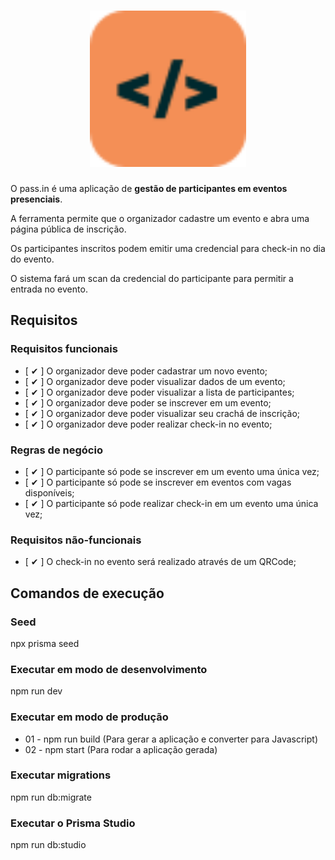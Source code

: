 <h1 align="center">
    <img alt="NLW Unite logo, orange background with black closed HTML tag" title="#NLW-Unite-logo" src=".github/logo.svg" width="250px" />
</h1>

O pass.in é uma aplicação de **gestão de participantes em eventos presenciais**.

A ferramenta permite que o organizador cadastre um evento e abra uma página pública de inscrição.

Os participantes inscritos podem emitir uma credencial para check-in no dia do evento.

O sistema fará um scan da credencial do participante para permitir a entrada no evento.

## Requisitos

### Requisitos funcionais

- [ ✔ ] O organizador deve poder cadastrar um novo evento;
- [ ✔ ] O organizador deve poder visualizar dados de um evento;
- [ ✔ ] O organizador deve poder visualizar a lista de participantes;
- [ ✔ ] O organizador deve poder se inscrever em um evento;
- [ ✔ ] O organizador deve poder visualizar seu crachá de inscrição;
- [ ✔ ] O organizador deve poder realizar check-in no evento;

### Regras de negócio

- [ ✔ ] O participante só pode se inscrever em um evento uma única vez;
- [ ✔ ] O participante só pode se inscrever em eventos com vagas disponíveis;
- [ ✔ ] O participante só pode realizar check-in em um evento uma única vez;

### Requisitos não-funcionais

- [ ✔ ] O check-in no evento será realizado através de um QRCode;

## Comandos de execução

### Seed

npx prisma seed

### Executar em modo de desenvolvimento

npm run dev

### Executar em modo de produção

- 01 - npm run build (Para gerar a aplicação e converter para Javascript)
- 02 - npm start (Para rodar a aplicação gerada)

### Executar migrations

npm run db:migrate

### Executar o Prisma Studio

npm run db:studio

